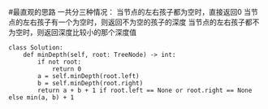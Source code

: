 #最直观的思路
一共分三种情况：
当节点的左右孩子都为空时，直接返回0
当节点的左右孩子有一个为空时，则返回不为空的孩子的深度
当节点的左右孩子都不为空时，则返回深度比较小的那个深度值


```shell
class Solution:
    def minDepth(self, root: TreeNode) -> int:
        if not root:
            return 0
        a = self.minDepth(root.left)
        b = self.minDepth(root.right)
        return a + b + 1 if root.left == None or root.right == None else min(a, b) + 1

```

